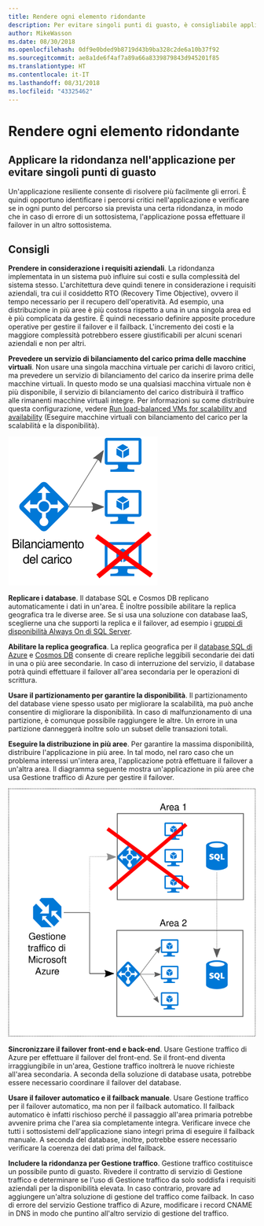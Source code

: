 ```yaml
---
title: Rendere ogni elemento ridondante
description: Per evitare singoli punti di guasto, è consigliabile applicare la ridondanza nell'applicazione.
author: MikeWasson
ms.date: 08/30/2018
ms.openlocfilehash: 0df9e0bded9b8719d43b9ba328c2de6a10b37f92
ms.sourcegitcommit: ae8a1de6f4af7a89a66a8339879843d945201f85
ms.translationtype: HT
ms.contentlocale: it-IT
ms.lasthandoff: 08/31/2018
ms.locfileid: "43325462"
---
```

# <a name="make-all-things-redundant"></a>Rendere ogni elemento ridondante

## <a name="build-redundancy-into-your-application-to-avoid-having-single-points-of-failure"></a>Applicare la ridondanza nell'applicazione per evitare singoli punti di guasto

Un'applicazione resiliente consente di risolvere più facilmente gli errori. È quindi opportuno identificare i percorsi critici nell'applicazione e verificare se in ogni punto del percorso sia prevista una certa ridondanza, in modo che in caso di errore di un sottosistema, l'applicazione possa effettuare il failover in un altro sottosistema.

## <a name="recommendations"></a>Consigli 

**Prendere in considerazione i requisiti aziendali**. La ridondanza implementata in un sistema può influire sui costi e sulla complessità del sistema stesso. L'architettura deve quindi tenere in considerazione i requisiti aziendali, tra cui il cosiddetto RTO (Recovery Time Objective), ovvero il tempo necessario per il recupero dell'operatività. Ad esempio, una distribuzione in più aree è più costosa rispetto a una in una singola area ed è più complicata da gestire. È quindi necessario definire apposite procedure operative per gestire il failover e il failback. L'incremento dei costi e la maggiore complessità potrebbero essere giustificabili per alcuni scenari aziendali e non per altri.

**Prevedere un servizio di bilanciamento del carico prima delle macchine virtuali**. Non usare una singola macchina virtuale per carichi di lavoro critici, ma prevedere un servizio di bilanciamento del carico da inserire prima delle macchine virtuali. In questo modo se una qualsiasi macchina virtuale non è più disponibile, il servizio di bilanciamento del carico distribuirà il traffico alle rimanenti macchine virtuali integre. Per informazioni su come distribuire questa configurazione, vedere [Run load-balanced VMs for scalability and availability][multi-vm-blueprint] (Eseguire macchine virtuali con bilanciamento del carico per la scalabilità e la disponibilità).

![](./images/load-balancing.svg)

**Replicare i database**. Il database SQL e Cosmos DB replicano automaticamente i dati in un'area. È inoltre possibile abilitare la replica geografica tra le diverse aree. Se si usa una soluzione con database IaaS, sceglierne una che supporti la replica e il failover, ad esempio i [gruppi di disponibilità Always On di SQL Server][sql-always-on]. 

**Abilitare la replica geografica**. La replica geografica per il [database SQL di Azure][sql-geo-replication] e [Cosmos DB][cosmosdb-geo-replication] consente di creare repliche leggibili secondarie dei dati in una o più aree secondarie. In caso di interruzione del servizio, il database potrà quindi effettuare il failover all'area secondaria per le operazioni di scrittura.

**Usare il partizionamento per garantire la disponibilità**. Il partizionamento del database viene spesso usato per migliorare la scalabilità, ma può anche consentire di migliorare la disponibilità. In caso di malfunzionamento di una partizione, è comunque possibile raggiungere le altre. Un errore in una partizione danneggerà inoltre solo un subset delle transazioni totali. 

**Eseguire la distribuzione in più aree**. Per garantire la massima disponibilità, distribuire l'applicazione in più aree. In tal modo, nel raro caso che un problema interessi un'intera area, l'applicazione potrà effettuare il failover a un'altra area. Il diagramma seguente mostra un'applicazione in più aree che usa Gestione traffico di Azure per gestire il failover.

![](images/failover.svg)

**Sincronizzare il failover front-end e back-end**. Usare Gestione traffico di Azure per effettuare il failover del front-end. Se il front-end diventa irraggiungibile in un'area, Gestione traffico inoltrerà le nuove richieste all'area secondaria. A seconda della soluzione di database usata, potrebbe essere necessario coordinare il failover del database. 

**Usare il failover automatico e il failback manuale**. Usare Gestione traffico per il failover automatico, ma non per il failback automatico. Il failback automatico è infatti rischioso perché il passaggio all'area primaria potrebbe avvenire prima che l'area sia completamente integra. Verificare invece che tutti i sottosistemi dell'applicazione siano integri prima di eseguire il failback manuale. A seconda del database, inoltre, potrebbe essere necessario verificare la coerenza dei dati prima del failback.

**Includere la ridondanza per Gestione traffico**. Gestione traffico costituisce un possibile punto di guasto. Rivedere il contratto di servizio di Gestione traffico e determinare se l'uso di Gestione traffico da solo soddisfa i requisiti aziendali per la disponibilità elevata. In caso contrario, provare ad aggiungere un'altra soluzione di gestione del traffico come failback. In caso di errore del servizio Gestione traffico di Azure, modificare i record CNAME in DNS in modo che puntino all'altro servizio di gestione del traffico.



<!-- links -->

[multi-vm-blueprint]: ../../reference-architectures/virtual-machines-windows/multi-vm.md

[cassandra]: http://cassandra.apache.org/
[cosmosdb-geo-replication]: /azure/cosmos-db/distribute-data-globally
[sql-always-on]: https://msdn.microsoft.com/library/hh510230.aspx
[sql-geo-replication]: /azure/sql-database/sql-database-geo-replication-overview
